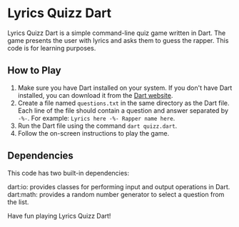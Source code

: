 # Lyrics Quizz Dart

Lyrics Quizz Dart is a simple command-line quiz game written in Dart. The game presents the user with lyrics and asks them to guess the rapper. This code is for learning purposes.

## How to Play

1. Make sure you have Dart installed on your system. If you don't have Dart installed, you can download it from the [Dart website](https://dart.dev/get-dart).
2. Create a file named `questions.txt` in the same directory as the Dart file. Each line of the file should contain a question and answer separated by `-%-`. For example: `Lyrics here -%- Rapper name here`.
3. Run the Dart file using the command `dart quizz.dart`.
4. Follow the on-screen instructions to play the game.

## Dependencies
This code has two built-in dependencies:

dart:io: provides classes for performing input and output operations in Dart.
dart:math: provides a random number generator to select a question from the list.

Have fun playing Lyrics Quizz Dart!
